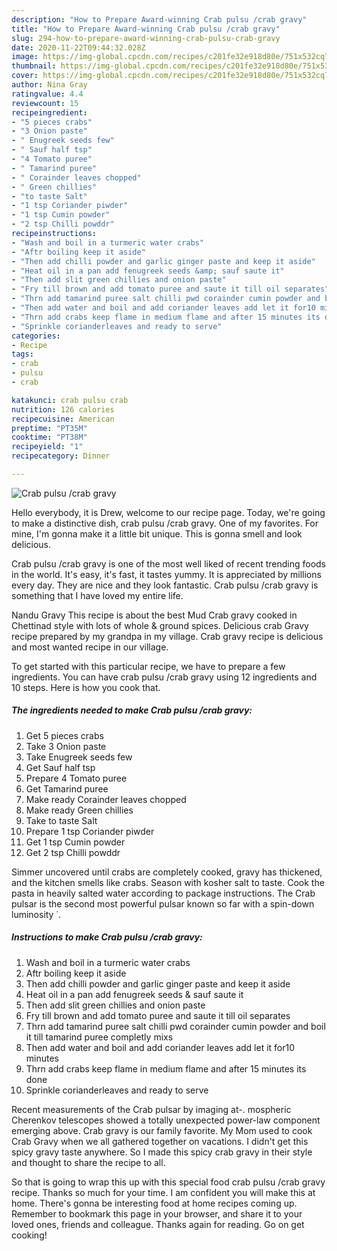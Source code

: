 ```yaml
---
description: "How to Prepare Award-winning Crab pulsu /crab gravy"
title: "How to Prepare Award-winning Crab pulsu /crab gravy"
slug: 294-how-to-prepare-award-winning-crab-pulsu-crab-gravy
date: 2020-11-22T09:44:32.028Z
image: https://img-global.cpcdn.com/recipes/c201fe32e918d80e/751x532cq70/crab-pulsu-crab-gravy-recipe-main-photo.jpg
thumbnail: https://img-global.cpcdn.com/recipes/c201fe32e918d80e/751x532cq70/crab-pulsu-crab-gravy-recipe-main-photo.jpg
cover: https://img-global.cpcdn.com/recipes/c201fe32e918d80e/751x532cq70/crab-pulsu-crab-gravy-recipe-main-photo.jpg
author: Nina Gray
ratingvalue: 4.4
reviewcount: 15
recipeingredient:
- "5 pieces crabs"
- "3 Onion paste"
- " Enugreek seeds few"
- " Sauf half tsp"
- "4 Tomato puree"
- " Tamarind puree"
- " Corainder leaves chopped"
- " Green chillies"
- "to taste Salt"
- "1 tsp Coriander piwder"
- "1 tsp Cumin powder"
- "2 tsp Chilli powddr"
recipeinstructions:
- "Wash and boil in a turmeric water crabs"
- "Aftr boiling keep it aside"
- "Then add chilli powder and garlic ginger paste and keep it aside"
- "Heat oil in a pan add fenugreek seeds &amp; sauf saute it"
- "Then add slit green chillies and onion paste"
- "Fry till brown and add tomato puree and saute it till oil separates"
- "Thrn add tamarind puree salt chilli pwd corainder cumin powder and boil it till tamarind puree completly mixs"
- "Then add water and boil and add coriander leaves add let it for10 minutes"
- "Thrn add crabs keep flame in medium flame and after 15 minutes its done"
- "Sprinkle corianderleaves and ready to serve"
categories:
- Recipe
tags:
- crab
- pulsu
- crab

katakunci: crab pulsu crab 
nutrition: 126 calories
recipecuisine: American
preptime: "PT35M"
cooktime: "PT38M"
recipeyield: "1"
recipecategory: Dinner

---
```



![Crab pulsu /crab gravy](https://img-global.cpcdn.com/recipes/c201fe32e918d80e/751x532cq70/crab-pulsu-crab-gravy-recipe-main-photo.jpg)

Hello everybody, it is Drew, welcome to our recipe page. Today, we're going to make a distinctive dish, crab pulsu /crab gravy. One of my favorites. For mine, I'm gonna make it a little bit unique. This is gonna smell and look delicious.

Crab pulsu /crab gravy is one of the most well liked of recent trending foods in the world. It's easy, it's fast, it tastes yummy. It is appreciated by millions every day. They are nice and they look fantastic. Crab pulsu /crab gravy is something that I have loved my entire life.

Nandu Gravy This recipe is about the best Mud Crab gravy cooked in Chettinad style with lots of whole &amp; ground spices. Delicious crab Gravy recipe prepared by my grandpa in my village. Crab gravy recipe is delicious and most wanted recipe in our village.


To get started with this particular recipe, we have to prepare a few ingredients. You can have crab pulsu /crab gravy using 12 ingredients and 10 steps. Here is how you cook that.

<!--inarticleads1-->

##### The ingredients needed to make Crab pulsu /crab gravy:

1. Get 5 pieces crabs
1. Take 3 Onion paste
1. Take  Enugreek seeds few
1. Get  Sauf half tsp
1. Prepare 4 Tomato puree
1. Get  Tamarind puree
1. Make ready  Corainder leaves chopped
1. Make ready  Green chillies
1. Take to taste Salt
1. Prepare 1 tsp Coriander piwder
1. Get 1 tsp Cumin powder
1. Get 2 tsp Chilli powddr


Simmer uncovered until crabs are completely cooked, gravy has thickened, and the kitchen smells like crabs. Season with kosher salt to taste. Cook the pasta in heavily salted water according to package instructions. The Crab pulsar is the second most powerful pulsar known so far with a spin-down luminosity ˙. 

<!--inarticleads2-->

##### Instructions to make Crab pulsu /crab gravy:

1. Wash and boil in a turmeric water crabs
1. Aftr boiling keep it aside
1. Then add chilli powder and garlic ginger paste and keep it aside
1. Heat oil in a pan add fenugreek seeds &amp; sauf saute it
1. Then add slit green chillies and onion paste
1. Fry till brown and add tomato puree and saute it till oil separates
1. Thrn add tamarind puree salt chilli pwd corainder cumin powder and boil it till tamarind puree completly mixs
1. Then add water and boil and add coriander leaves add let it for10 minutes
1. Thrn add crabs keep flame in medium flame and after 15 minutes its done
1. Sprinkle corianderleaves and ready to serve


Recent measurements of the Crab pulsar by imaging at-. mospheric Cherenkov telescopes showed a totally unexpected power-law component emerging above. Crab gravy is our family favorite. My Mom used to cook Crab Gravy when we all gathered together on vacations. I didn&#39;t get this spicy gravy taste anywhere. So I made this spicy crab gravy in their style and thought to share the recipe to all. 

So that is going to wrap this up with this special food crab pulsu /crab gravy recipe. Thanks so much for your time. I am confident you will make this at home. There's gonna be interesting food at home recipes coming up. Remember to bookmark this page in your browser, and share it to your loved ones, friends and colleague. Thanks again for reading. Go on get cooking!
